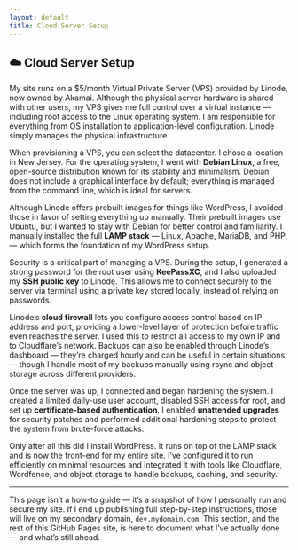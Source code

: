 ```yaml
---
layout: default
title: Cloud Server Setup
---
```


## ☁️ Cloud Server Setup

My site runs on a $5/month Virtual Private Server (VPS) provided by Linode, now owned by Akamai. Although the physical server hardware is shared with other users, my VPS gives me full control over a virtual instance — including root access to the Linux operating system. I am responsible for everything from OS installation to application-level configuration. Linode simply manages the physical infrastructure.

When provisioning a VPS, you can select the datacenter. I chose a location in New Jersey. For the operating system, I went with **Debian Linux**, a free, open-source distribution known for its stability and minimalism. Debian does not include a graphical interface by default; everything is managed from the command line, which is ideal for servers.

Although Linode offers prebuilt images for things like WordPress, I avoided those in favor of setting everything up manually. Their prebuilt images use Ubuntu, but I wanted to stay with Debian for better control and familiarity. I manually installed the full **LAMP stack** — Linux, Apache, MariaDB, and PHP — which forms the foundation of my WordPress setup.

Security is a critical part of managing a VPS. During the setup, I generated a strong password for the root user using **KeePassXC**, and I also uploaded my **SSH public key** to Linode. This allows me to connect securely to the server via terminal using a private key stored locally, instead of relying on passwords.

Linode’s **cloud firewall** lets you configure access control based on IP address and port, providing a lower-level layer of protection before traffic even reaches the server. I used this to restrict all access to my own IP and to Cloudflare’s network. Backups can also be enabled through Linode’s dashboard — they’re charged hourly and can be useful in certain situations — though I handle most of my backups manually using rsync and object storage across different providers.

Once the server was up, I connected and began hardening the system. I created a limited daily-use user account, disabled SSH access for root, and set up **certificate-based authentication**. I enabled **unattended upgrades** for security patches and performed additional hardening steps to protect the system from brute-force attacks.

Only after all this did I install WordPress. It runs on top of the LAMP stack and is now the front-end for my entire site. I’ve configured it to run efficiently on minimal resources and integrated it with tools like Cloudflare, Wordfence, and object storage to handle backups, caching, and security.

---

This page isn’t a how-to guide — it’s a snapshot of how I personally run and secure my site. If I end up publishing full step-by-step instructions, those will live on my secondary domain, `dev.mydomain.com`. This section, and the rest of this GitHub Pages site, is here to document what I’ve actually done — and what’s still ahead.
